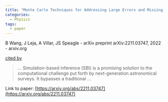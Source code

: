 ```yaml
---
title: "Monte Carlo Techniques for Addressing Large Errors and Missing Data in Simulation-based Inference"
categories:
  - Physics
tags:
  - paper
---
```

B Wang, J Leja, A Villar, JS Speagle - arXiv preprint arXiv:2211.03747, 2022 - arxiv.org

[cited by](None) 

>… Simulation-based inference (SBI) is a promising solution to the computational challenge put forth by next-generation astronomical surveys. It bypasses a traditional …

Link to paper: [https://arxiv.org/abs/2211.03747](https://arxiv.org/abs/2211.03747)
